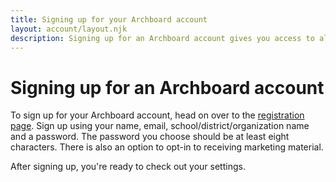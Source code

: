 ```yaml
---
title: Signing up for your Archboard account
layout: account/layout.njk
description: Signing up for an Archboard account gives you access to all of Archboard's products.
---
```


# Signing up for an Archboard account

To sign up for your Archboard account, head on over to the <a href="https://account.archboard.io/register" target="_blank">registration page</a>. Sign up using your name, email, school/district/organization name and a password. The password you choose should be at least eight characters. There is also an option to opt-in to receiving marketing material.

After signing up, you're ready to check out your settings.